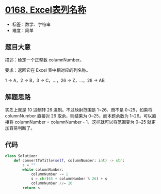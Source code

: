 # [0168. Excel表列名称](https://leetcode.cn/problems/excel-sheet-column-title/)

- 标签：数学、字符串
- 难度：简单

## 题目大意

描述：给定一个正整数 columnNumber。

要求：返回它在 Excel 表中相对应的列名称。

1 -> A，2 -> B，3 -> C，…，26 -> Z，…，28 -> AB

## 解题思路

实质上就是 10 进制转 26 进制。不过映射范围是 1~26，而不是 0~25，如果将 columnNumber 直接对 26 取余，则结果为 0~25，而本题余数为 1~26。可以直接将 columnNumber = columnNumber - 1，这样就可以将范围变为 0~25 就更加容易判断了。

## 代码

```Python
class Solution:
    def convertToTitle(self, columnNumber: int) -> str:
        s = ""
        while columnNumber:
            columnNumber -= 1
            s = chr(65 + columnNumber % 26) + s
            columnNumber //= 26
        return s
```

